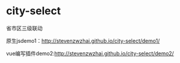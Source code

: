 # city-select
省市区三级联动

原生jsdemo1：<http://stevenzwzhai.github.io/city-select/demo1/>

vue编写插件demo2:<http://stevenzwzhai.github.io/city-select/demo2/>
